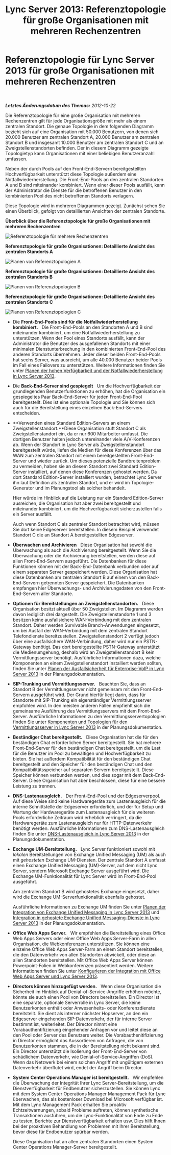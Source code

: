 ﻿---
title: 'Lync Server 2013: Referenztopologie für große Organisationen mit mehreren Rechenzentren'
TOCTitle: Referenztopologie für große Organisationen mit mehreren Rechenzentren
ms:assetid: 9a6aeae6-629b-49e6-9804-7ef369d7c3dc
ms:mtpsurl: https://technet.microsoft.com/de-de/library/Gg398797(v=OCS.15)
ms:contentKeyID: 49294865
ms.date: 05/19/2016
mtps_version: v=OCS.15
ms.translationtype: HT
---

# Referenztopologie für Lync Server 2013 für große Organisationen mit mehreren Rechenzentren

 

_**Letztes Änderungsdatum des Themas:** 2012-10-22_

Die Referenztopologie für eine große Organisation mit mehreren Rechenzentren gilt für jede Organisationsgröße mit mehr als einem zentralen Standort. Die genaue Topologie in dem folgenden Diagramm bezieht sich auf eine Organisation mit 50.000 Benutzern, von denen sich 20.000 Benutzer am zentralen Standort A, 20.000 Benutzer am zentralen Standort B und insgesamt 10.000 Benutzer am zentralen Standort C und an Zweigstellenstandorten befinden. Der in diesem Diagramm gezeigte Topologietyp kann Organisationen mit einer beliebigen Benutzeranzahl umfassen.

Neben der durch Pools auf den Front-End-Servern bereitgestellten Hochverfügbarkeit unterstützt diese Topologie außerdem eine Notfallwiederherstellung. Die Front-End-Pools an den zentralen Standorten A und B sind miteinander kombiniert. Wenn einer dieser Pools ausfällt, kann der Administrator die Dienste für die betroffenen Benutzer in den kombinierten Pool des nicht betroffenen Standorts verlagern.

Diese Topologie wird in mehreren Diagrammen gezeigt. Zunächst sehen Sie einen Überblick, gefolgt von detaillierten Ansichten der zentralen Standorte.

**Überblick über die Referenztopologie für große Organisationen mit mehreren Rechenzentren**

![Referenztopologie für mehrere Rechenzentren](images/Gg398797.471e1ce9-be11-44b9-9f4a-59e0551b7b30(OCS.15).jpg "Referenztopologie für mehrere Rechenzentren")

**Referenztopologie für große Organisationen: Detaillierte Ansicht des zentralen Standorts A**

![Planen von Referenztopologien A](images/Gg398797.dab33f19-e77b-42da-9047-858fb9851264(OCS.15).jpg "Planen von Referenztopologien A")

**Referenztopologie für große Organisationen: Detaillierte Ansicht des zentralen Standorts B**

![Planen von Referenztopologien B](images/Gg398797.5ccaf1d4-bd53-4cb7-96fe-723147334e7f(OCS.15).jpg "Planen von Referenztopologien B")

**Referenztopologie für große Organisationen: Detaillierte Ansicht des zentralen Standorts C**

![Planen von Referenztopologien C](images/Gg398797.7238ca40-340c-491f-b497-ddc2665dadb6(OCS.15).jpg "Planen von Referenztopologien C")

  - Die **Front-End-Pools sind für die Notfallwiederherstellung kombiniert.**   Die Front-End-Pools an den Standorten A und B sind miteinander kombiniert, um eine Notfallwiederherstellung zu unterstützen. Wenn der Pool eines Standorts ausfällt, kann der Administrator die Benutzer des ausgefallenen Standorts mit einer minimalen Dienstunterbrechung in den kombinierten Front-End-Pool des anderen Standorts übernehmen. Jeder dieser beiden Front-End-Pools hat sechs Server, was ausreicht, um alle 40.000 Benutzer beider Pools im Fall eines Failovers zu unterstützen. Weitere Informationen finden Sie unter [Planen der hohen Verfügbarkeit und der Notfallwiederherstellung in Lync Server 2013](lync-server-2013-planning-for-high-availability-and-disaster-recovery.md).

  - Die **Back-End-Server sind gespiegelt**   Um die Hochverfügbarkeit der grundlegenden Benutzerfunktionen zu erhöhen, hat die Organisation ein gespiegeltes Paar Back-End-Server für jeden Front-End-Pool bereitgestellt. Dies ist eine optionale Topologie und Sie können sich auch für die Bereitstellung eines einzelnen Back-End-Servers entscheiden.

  - **Verwenden eines Standard Edition-Servers an einem Zweigstellenstandort.**Diese Organisation stuft Standort C als Zweigstellenstandort ein, da er nur 600 Mitarbeiter umfasst. Die dortigen Benutzer halten jedoch untereinander viele A/V-Konferenzen ab. Wenn der Standort in Lync Server als Zweigstellenstandort bereitgestellt würde, liefen die Medien für diese Konferenzen über das WAN zum zentralen Standort mit einem bereitgestellten Front-End-Server und wieder zurück. Um dieses potenzielle Bandbreitenproblem zu vermeiden, haben sie an diesem Standort zwei Standard Edition-Server installiert, auf denen diese Konferenzen gehostet werden. Da dort Standard Edition-Server installiert wurden, betrachtet Lync Server ihn laut Definition als zentralen Standort, und er wird im Topologie-Generator und im Planungstool als solcher behandelt.
    
    Hier würde im Hinblick auf die Leistung nur ein Standard Edition-Server ausreichen, die Organisation hat aber zwei bereitgestellt und miteinander kombiniert, um die Hochverfügbarkeit sicherzustellen falls ein Server ausfällt.
    
    Auch wenn Standort C als zentraler Standort betrachtet wird, müssen Sie dort keine Edgeserver bereitstellen. In diesem Beispiel verwendet Standort C die an Standort A bereitgestellten Edgeserver.

  - **Überwachen und Archivieren**   Diese Organisation hat sowohl die Überwachung als auch die Archivierung bereitgestellt. Wenn Sie die Überwachung oder die Archivierung bereitstellen, werden diese auf allen Front-End-Servern ausgeführt. Die Datenbanken für diese Funktionen können mit der Back-End-Datenbank verbunden oder auf einem separaten Server gespeichert werden. Diese Organisation hat diese Datenbanken am zentralen Standort B auf einem von den Back-End-Servern getrennten Server gespeichert. Die Datenbanken empfangen hier Überwachungs- und Archivierungsdaten von den Front-End-Servern aller Standorte.

  - **Optionen für Bereitstellungen an Zweigstellenstandorten.**   Diese Organisation besitzt aktuell über 50 Zweigstellen. Im Diagramm werden davon lediglich drei dargestellt. Die Zweigstellenstandorte 1 und 3 besitzen keine ausfallsichere WAN-Verbindung mit dem zentralen Standort. Daher werden Survivable Branch-Anwendungen eingesetzt, um bei Ausfall der WAN-Verbindung mit dem zentralen Standort Telefondienste bereitzustellen. Zweigstellenstandort 2 verfügt jedoch über eine ausfallsichere WAN-Verbindung, daher wird nur ein PSTN-Gateway benötigt. Das dort bereitgestellte PSTN-Gateway unterstützt die Medienumgehung, deshalb wird an Zweigstellenstandort B kein Vermittlungsserver benötigt. Ausführliche Informationen dazu, welche Komponenten an einem Zweigstellenstandort installiert werden sollten, finden Sie unter [Planen der Ausfallsicherheit für Enterprise-VoIP in Lync Server 2013](lync-server-2013-planning-for-enterprise-voice-resiliency.md) in der Planungsdokumentation.

  - **SIP-Trunking und Vermittlungsserver.**   Beachten Sie, dass an Standort B der Vermittlungsserver nicht gemeinsam mit den Front-End-Servern ausgeführt wird. Der Grund hierfür liegt darin, dass für Standorte mit SIP-Trunking ein eigenständiger Vermittlungsserver empfohlen wird. In den meisten anderen Fällen empfiehlt sich die gemeinsame Ausführung des Vermittlungsservers mit dem Front-End-Server. Ausführliche Informationen zu den Vermittlungsservertopologien finden Sie unter [Komponenten und Topologien für den Vermittlungsserver in Lync Server 2013](lync-server-2013-components-and-topologies-for-mediation-server.md) in der Planungsdokumentation.

  - **Beständiger Chat bereitgestellt.**   Diese Organisation hat die für den beständigen Chat erforderlichen Server bereitgestellt. Sie hat mehrere Front-End-Server für den beständigen Chat bereitgestellt, um die Last für die Benutzer im Pool zu bewältigen und Hochverfügbarkeit zu bieten. Sie hat außerdem Kompatibilität für den beständigen Chat bereitgestellt und den Speicher für den beständigen Chat und den Kompatibilitätsspeicher auf separaten Servern bereitgestellt. Diese Speicher können verbunden werden, und dies sogar mit dem Back-End-Server. Diese Organisation hat aber beschlossen, diese für eine bessere Leistung zu trennen.

  - **DNS-Lastenausgleich.**   Der Front-End-Pool und der Edgeserverpool. Auf diese Weise sind keine Hardwaregeräte zum Lastenausgleich für die interne Schnittstelle der Edgeserver erforderlich, und der für Setup und Wartung der Hardwaregeräte zum Lastenausgleich für die weiteren Pools erforderliche Zeitraum wird erheblich verringert, da die Hardwaregeräte zum Lastenausgleich nur für HTTP-Datenverkehr benötigt werden. Ausführliche Informationen zum DNS-Lastenausgleich finden Sie unter [DNS-Lastenausgleich in Lync Server 2013](lync-server-2013-dns-load-balancing.md) in der Planungsdokumentation.

  - **Exchange UM-Bereitstellung.**   Lync Server funktioniert sowohl mit *lokalen* Bereitstellungen von Exchange Unified Messaging (UM) als auch mit *gehosteten* Exchange UM-Diensten. Der zentrale Standort A umfasst einen Exchange Unified Messaging (UM)-Server, auf dem nicht Lync Server, sondern Microsoft Exchange Server ausgeführt wird. Die Exchange UM-Funktionalität für Lync Server wird im Front-End-Pool ausgeführt.
    
    Am zentralen Standort B wird gehostetes Exchange eingesetzt, daher wird die Exchange UM-Serverfunktionalität ebenfalls gehostet.
    
    Ausführliche Informationen zu Exchange UM finden Sie unter [Planen der Integration von Exchange Unified Messaging in Lync Server 2013](lync-server-2013-planning-for-exchange-unified-messaging-integration.md) und [Integration in gehostete Exchange Unified Messaging-Dienste in Lync Server 2013](lync-server-2013-hosted-exchange-unified-messaging-integration.md) in der Planungsdokumentation.

  - **Office Web Apps Server.**   Wir empfehlen die Bereitstellung eines Office Web Apps Servers oder einer Office Web Apps Server-Farm in allen Organisation, die Webkonferenzen unterstützen. Sie können eine einzelne Office Web Apps Server-Farm an einem Standort bereitstellen, die den Datenverkehr von allen Standorten abwickelt, oder diese an allen Standorten bereitstellen. Mit Office Web Apps Server können Powerpoint-Folien in Webkonferenzen präsentiert werden. Weitere Informationen finden Sie unter [Konfigurieren der Integration mit Office Web Apps Server und Lync Server 2013](lync-server-2013-enabling-office-web-apps-server-and-lync-server-2013.md).

  - **Directors können hinzugefügt werden.**   Wenn diese Organisation die Sicherheit im Hinblick auf Denial-of-Service-Angriffe erhöhen möchte, könnte sie auch einen Pool von Directors bereitstellen. Ein Director ist eine separate, optionale Serverrolle in Lync Server, die keine Benutzerkonten enthält oder Anwesenheits- oder Konferenzdienste bereitstellt. Sie dient als interner nächster Hopserver, an den ein Edgeserver eingehenden SIP-Datenverkehr, der für interne Server bestimmt ist, weiterleitet. Der Director nimmt eine Vorabauthentifizierung eingehender Anfragen vor und leitet diese an den Pool oder Server des Benutzers weiter. Die Vorabauthenitifizierung in Director ermöglicht das Aussortieren von Anfragen, die von Benutzerkonten stammen, die in der Bereitstellung nicht bekannt sind. Ein Director unterstützt die Isolierung der Front-End-Server von schädlichem Datenverkehr, wie Denial-of-Service-Angriffen (DoS). Wenn das Netzwerk bei einem solchen Angriff mit ungültigem externen Datenverkehr überflutet wird, endet der Angriff beim Director.

  - **System Center Operations Manager ist bereitgestellt.**   Wir empfehlen die Überwachung der Integrität Ihrer Lync Server-Bereitstellung, um die Dienstverfügbarkeit für Endbenutzer sicherzustellen. Sie können Lync mit dem System Center Operations Manager Management Pack für Lync überwachen, das als kostenloser Download bei Microsoft verfügbar ist. Mit dem Lync Management Pack erhalten Sie proaktiv Echtzeitwarnungen, sobald Probleme auftreten, können synthetische Transaktionen ausführen, um die Lync-Funktionalität von Ende zu Ende zu testen, Berichte zur Dienstverfügbarkeit erhalten usw. Dies hilft Ihnen bei der proaktiven Behandlung von Problemen mit Ihrer Bereitstellung, bevor diese für Endbenutzer spürbar werden.
    
    Diese Organisation hat an allen zentralen Standorten einen System Center Operations Manager-Server bereitgestellt.

